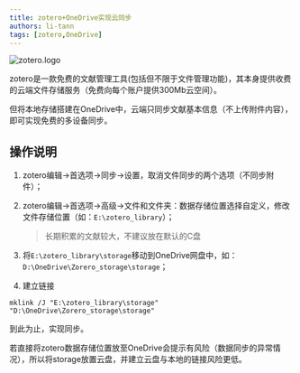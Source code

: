 ```yaml
---
title: zotero+OneDrive实现云同步
authors: li-tann
tags: [zotero,OneDrive]
---
```


![zotero.logo](https://www.zotero.org/static/images/theme/zotero-logo.1519312231.svg)

zotero是一款免费的文献管理工具(包括但不限于文件管理功能)，其本身提供收费的云端文件存储服务（免费向每个账户提供300Mb云空间）。

但将本地存储搭建在OneDrive中，云端只同步文献基本信息（不上传附件内容），即可实现免费的多设备同步。

## 操作说明

1. zotero编辑->首选项->同步->设置，取消文件同步的两个选项（不同步附件）；

2. zotero编辑->首选项->高级->文件和文件夹：数据存储位置选择自定义，修改文件存储位置（如：`E:\zotero_library`）；

    > 长期积累的文献较大，不建议放在默认的C盘

3. 将`E:\zotero_library\storage`移动到OneDrive网盘中，如：`D:\OneDrive\Zorero_storage\storage`；

4. 建立链接

`mklink /J "E:\zotero_library\storage" "D:\OneDrive\Zorero_storage\storage"`

到此为止，实现同步。

若直接将zotero数据存储位置放至OneDrive会提示有风险（数据同步的异常情况），所以将storage放置云盘，并建立云盘与本地的链接风险更低。

<!-- truncate -->